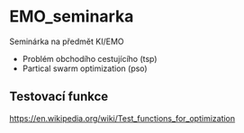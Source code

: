 # EMO_seminarka

Seminárka na předmět KI/EMO

* Problém obchodího cestujícího (tsp)
* Partical swarm optimization (pso)

## Testovací funkce

<https://en.wikipedia.org/wiki/Test_functions_for_optimization>
